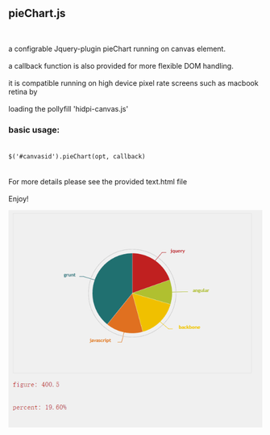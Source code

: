 # <h2>pieChart.js</h2><br/>
a configrable Jquery-plugin pieChart running on canvas element.<br/><br/>
a callback function is also provided for more flexible DOM handling.</br><br/>
it is compatible running on high device pixel rate screens such as macbook retina by<br/><br/>
loading the pollyfill 'hidpi-canvas.js'</br>
<h3>basic usage:</h3>
<code>
$('#canvasid').pieChart(opt, callback)
</code>
<br/><br/>
For more details please see the provided text.html file<br/>
<br/>
Enjoy!

![image](https://github.com/chrisHchen/pieChart.js/raw/master/show.gif)
